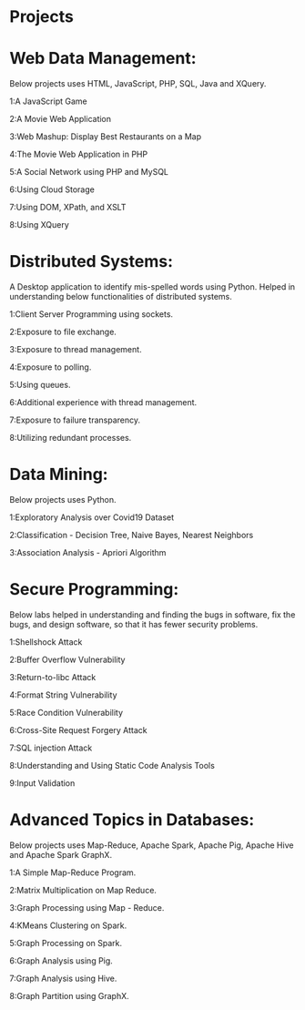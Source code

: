 # Projects

# Web Data Management:
Below projects uses HTML, JavaScript, PHP, SQL, Java and XQuery.

1:A JavaScript Game

2:A Movie Web Application

3:Web Mashup: Display Best Restaurants on a Map

4:The Movie Web Application in PHP

5:A Social Network using PHP and MySQL

6:Using Cloud Storage

7:Using DOM, XPath, and XSLT

8:Using XQuery



# Distributed Systems:
A Desktop application to identify mis-spelled words using Python. Helped in understanding below functionalities of distributed systems. 

1:Client Server Programming using sockets.

2:Exposure to file exchange.

3:Exposure to thread management.

4:Exposure to polling.

5:Using queues.

6:Additional experience with thread management.

7:Exposure to failure transparency.

8:Utilizing redundant processes.



# Data Mining:
Below projects uses Python.

1:Exploratory Analysis over Covid19 Dataset

2:Classification - Decision Tree, Naive Bayes, Nearest Neighbors

3:Association Analysis - Apriori Algorithm



# Secure Programming:
Below labs helped in understanding and finding the bugs in software, fix the bugs, and design software, so that it has fewer security problems.

1:Shellshock Attack

2:Buffer Overflow Vulnerability

3:Return-to-libc Attack

4:Format String Vulnerability

5:Race Condition Vulnerability

6:Cross-Site Request Forgery Attack

7:SQL injection Attack

8:Understanding and Using Static Code Analysis Tools

9:Input Validation



# Advanced Topics in Databases:
Below projects uses Map-Reduce, Apache Spark, Apache Pig, Apache Hive and Apache Spark GraphX.

1:A Simple Map-Reduce Program. 

2:Matrix Multiplication on Map Reduce.

3:Graph Processing using Map - Reduce.

4:KMeans Clustering on Spark.

5:Graph Processing on Spark.

6:Graph Analysis using Pig.

7:Graph Analysis using Hive.

8:Graph Partition using GraphX.
